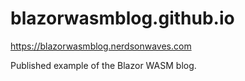 # blazorwasmblog.github.io

https://blazorwasmblog.nerdsonwaves.com

Published example of the Blazor WASM blog.